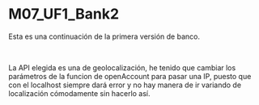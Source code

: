 # M07_UF1_Bank2
<p>Esta es una continuación de la primera versión de banco.</p><br>
<p></p>La API elegida es una de geolocalización, he tenido que cambiar los parámetros de la funcion de openAccount para pasar una IP, puesto que con el localhost siempre dará error y no hay manera de ir variando de localización cómodamente sin hacerlo así.</p>
